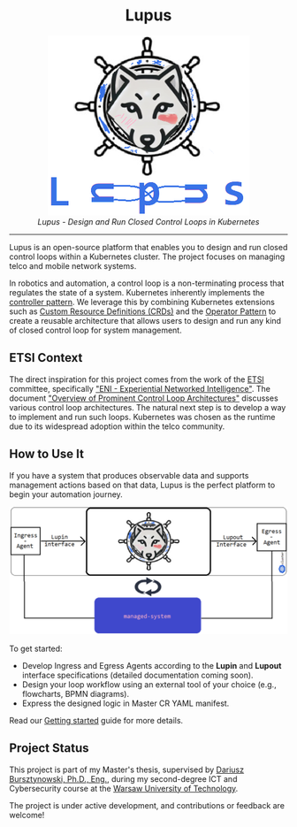 <h1 align="center">Lupus</h1>

<p align="center">
  <img src="_img/logo.png" alt="Lupus logo"/>
  <br>
  <i>Lupus - Design and Run Closed Control Loops in Kubernetes</i>
  <br>
</p>

---

Lupus is an open-source platform that enables you to design and run closed control loops within a Kubernetes cluster. The project focuses on managing telco and mobile network systems.

In robotics and automation, a control loop is a non-terminating process that regulates the state of a system. Kubernetes inherently implements the [controller pattern](https://kubernetes.io/docs/concepts/architecture/controller/). We leverage this by combining Kubernetes extensions such as [Custom Resource Definitions (CRDs)](https://kubernetes.io/docs/tasks/extend-kubernetes/custom-resources/custom-resource-definitions/) and the [Operator Pattern](https://kubernetes.io/docs/concepts/extend-kubernetes/operator/) to create a reusable architecture that allows users to design and run any kind of closed control loop for system management.

## ETSI Context

The direct inspiration for this project comes from the work of the [ETSI](https://www.etsi.org) committee, specifically ["ENI - Experiential Networked Intelligence"](https://www.etsi.org/technologies/experiential-networked-intelligence). The document ["Overview of Prominent Control Loop Architectures"](https://www.etsi.org/deliver/etsi_gr/ENI/001_099/017/02.01.01_60/gr_ENI017v020101p.pdf) discusses various control loop architectures. The natural next step is to develop a way to implement and run such loops. Kubernetes was chosen as the runtime due to its widespread adoption within the telco community.

## How to Use It

If you have a system that produces observable data and supports management actions based on that data, Lupus is the perfect platform to begin your automation journey.

<p align="center">
  <img src="_img/readme/1.png" alt="Lupus control loop overview"/>
</p>

To get started:
- Develop Ingress and Egress Agents according to the **Lupin** and **Lupout** interface specifications (detailed documentation coming soon).
- Design your loop workflow using an external tool of your choice (e.g., flowcharts, BPMN diagrams).
- Express the designed logic in Master CR YAML manifest.

Read our [Getting started](getting-started.md) guide for more details.

## Project Status

This project is part of my Master's thesis, supervised by [Dariusz Bursztynowski, Ph.D., Eng.](https://repo.pw.edu.pl/info/author/WEITI-99bdf4cf-dec0-4770-baf2-80874a4d91a0/Profil+osoby+%E2%80%93+Dariusz+Bursztynowski+%E2%80%93+Politechnika+Warszawska), during my second-degree ICT and Cybersecurity course at the [Warsaw University of Technology](https://eng.pw.edu.pl).

The project is under active development, and contributions or feedback are welcome!
